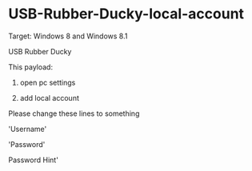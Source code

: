 # USB-Rubber-Ducky-local-account

Target: Windows 8 and Windows 8.1

USB Rubber Ducky

This payload:

1. open pc settings

2. add local account

Please change these lines to something

'Username'

'Password'

Password Hint'
